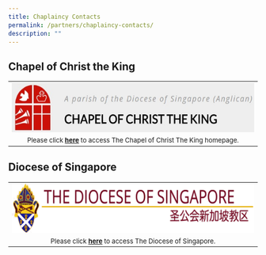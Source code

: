```yaml
---
title: Chaplaincy Contacts
permalink: /partners/chaplaincy-contacts/
description: ""
---
```

## Chapel of Christ the King


<table>
	<tbody><tr>
		<td><center><img alt="cck logo" src="/images/Partners%20Anglican%20Schools/christ%20the%20king.jpg" style="width:500px;height:100px;"> </center></td>
		</tr>
		<tr><td><font size="2"><center>Please click <b><a target="_blank" href="https://cck.org.sg/">here</a></b> to access The Chapel of Christ The King homepage.
	</center></font></td></tr>
</tbody></table>

	
	
## Diocese of Singapore

<table>
	<tbody><tr>
		<td><center><img alt="diocese logo" src="/images/Partners%20Anglican%20Schools/diocese.png" style="width:500px;height:100px;"> </center></td>
		</tr>
		<tr><td><font size="2"><center>Please click <b><a target="_blank" href="https://anglican.org.sg/">here</a></b> to access The Diocese of Singapore.
	</center></font></td></tr>
</tbody></table>
